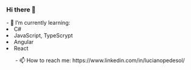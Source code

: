 ### Hi there 👋


<dl>
- 🌱 I’m currently learning:
<li> C#</li>
<li> JavaScript, TypeScrypt</li>
<li> Angular</li>
<li> React</li>
</dl>

<ul>- 📫 How to reach me: https://www.linkedin.com/in/lucianopedesol/</ul>

